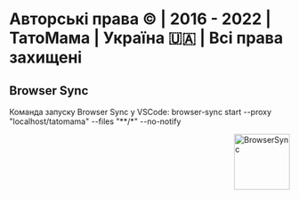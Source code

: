 <h1>Авторські права © | 2016 - 2022 | ТатоМама | Україна 🇺🇦 | Всі права захищені</h1>
<h2>Browser Sync</h2>
<p>Команда запуску Browser Sync у VSCode: browser-sync start --proxy "localhost/tatomama" --files "**/*" --no-notify</p>
<img src="https://avatars.githubusercontent.com/u/10654171?s=200&amp;v=4" width="100" height="100" alt="BrowserSync" style="float: right;">
